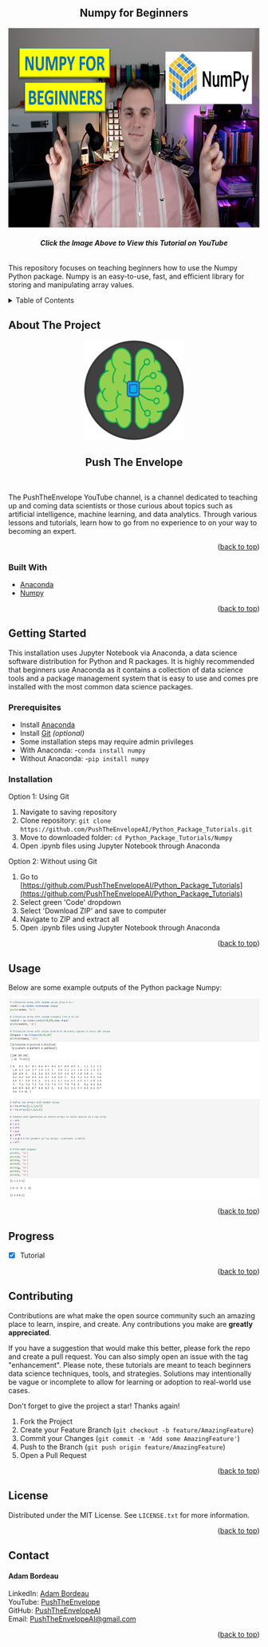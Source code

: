 <!--
*** CHANGE THE FOLLOWING PARAMETERS TO FILL THE TEMPLATE
*** REPOSITORY_NAME: name of the repository
*** REPOSITORY_DESCRIPTION: description of the repository
*** YOUTUBE_VIDEO_LINK: link to the YouTube tutorial
*** YOUTUBE_VIDEO_THUMBNAIL: thumbnail of the YouTube tutorial
*** BUILT_WITH: packages and tools used
*** INSTALLATION_DESCRIPTION: description of installation instructions
*** INSTALLATION_INSTRUCTIONS: instructions for installing packages
*** PREREQUISITE_INSTRUCTIONS: instructions for prerequisite materials
*** USAGE_DESCRIPTION: description of usage example
*** USAGE_IMAGE: link to usage example image
*** PROGRESS_STATUS: status of repository progress
-->


<a name="top"/></a>

<!-- PROJECT LOGO -->
<div style="text-align: center;">
    <h2>Numpy for Beginners</h2>
    <a href="https://www.youtube.com/watch?v=r0Wjqphwbzg">
        <img src="images/cover.PNG" alt="PushTheEnvelope YouTube Tutorial" width=700 height=400>
    </a>
    <h6 align="center"><i><b>Click the Image Above to View this Tutorial on YouTube</b></i></h6>
</div>

This repository focuses on teaching beginners how to use the Numpy Python package. Numpy is an easy-to-use, fast, and efficient library for storing and manipulating array values. 


<!-- TABLE OF CONTENTS -->
<details>
  <summary>Table of Contents</summary>
  <ol>
    <li>
      <a href="#about-the-project">About The Project</a>
      <ul>
        <li><a href="#built-with">Built With</a></li>
      </ul>
    </li>
    <li>
      <a href="#getting-started">Getting Started</a>
      <ul>
        <li><a href="#prerequisites">Prerequisites</a></li>
        <li><a href="#installation">Installation</a></li>
      </ul>
    </li>
    <li><a href="#usage">Usage</a></li>
    <li><a href="#progress">Progress</a></li>
    <li><a href="#contributing">Contributing</a></li>
    <li><a href="#license">License</a></li>
    <li><a href="#contact">Contact</a></li>
  </ol>
</details>


<!-- ABOUT THE PROJECT -->
<a name="about-the-project"/></a>

## About The Project

<div style="text-align: center;">
    <a href="https://www.youtube.com/channel/UCjtoiXWlWt0VWoeN7tEjUbg">
        <img src="images/logo.PNG" alt="PushTheEnvelope Logo" width=200 height=200>
    </a>
    <h2>Push The Envelope</h2>
    <br>
    
</div>

The PushTheEnvelope YouTube channel, is a channel dedicated to teaching up and coming data scientists or those curious about topics such as artificial intelligence, machine learning, and data analytics. Through various lessons and tutorials, learn how to go from no experience to on your way to becoming an expert. 

<p align="right">(<a href="#top">back to top</a>)</p>


<a name="built-with"/></a>

### Built With

* [Anaconda](https://anaconda.org/)
* [Numpy](https://numpy.org/)

<p align="right">(<a href="#top">back to top</a>)</p>


<!-- GETTING STARTED -->
<a name="getting-started"/></a></a>

## Getting Started

This installation uses Jupyter Notebook via Anaconda, a data science software distribution for Python and R packages. It is highly recommended that beginners use Anaconda as it contains a collection of data science tools and a package management system that is easy to use and comes pre installed with the most common data science packages. 

<a name="prerequisites"/></a>

### Prerequisites

* Install [Anaconda](https://Anaconda.com/)
* Install [Git](https://git-scm.com/download/) *_(optional)_*
* Some installation steps may require admin privileges
* With Anaconda:
	-```conda install numpy```
* Without Anaconda:
	-```pip install numpy```

<a name="installation"/></a>

### Installation

Option 1: Using Git
1. Navigate to saving repository
2. Clone repository: ```git clone https://github.com/PushTheEnvelopeAI/Python_Package_Tutorials.git```
3. Move to downloaded folder: ```cd Python_Package_Tutorials/Numpy```
4. Open .ipynb files using Jupyter Notebook through Anaconda

Option 2: Without using Git
1. Go to [https://github.com/PushTheEnvelopeAI/Python_Package_Tutorials](https://github.com/PushTheEnvelopeAI/Python_Package_Tutorials)
2. Select green 'Code' dropdown
3. Select 'Download ZIP' and save to computer
4. Navigate to ZIP and extract all
5. Open .ipynb files using Jupyter Notebook through Anaconda

<p align="right">(<a href="#top">back to top</a>)</p>


<!-- USAGE EXAMPLES -->
<a name="usage"/></a>

## Usage

Below are some example outputs of the Python package Numpy:

<img src="images/usage.PNG" alt="Example Outputs" width=700 height=400>

<p align="right">(<a href="#top">back to top</a>)</p>


<!-- ROADMAP -->
<a name="progress"/></a>

## Progress

- [X] Tutorial

<p align="right">(<a href="#top">back to top</a>)</p>


<!-- CONTRIBUTING -->
<a name="contributing"/></a>

## Contributing

Contributions are what make the open source community such an amazing place to learn, inspire, and create. Any contributions you make are **greatly appreciated**.

If you have a suggestion that would make this better, please fork the repo and create a pull request. You can also simply open an issue with the tag "enhancement".
Please note, these tutorials are meant to teach beginners data science techniques, tools, and strategies. Solutions may intentionally be vague or incomplete to allow for learning or adoption to real-world use cases. 

Don't forget to give the project a star! Thanks again!

1. Fork the Project
2. Create your Feature Branch (`git checkout -b feature/AmazingFeature`)
3. Commit your Changes (`git commit -m 'Add some AmazingFeature'`)
4. Push to the Branch (`git push origin feature/AmazingFeature`)
5. Open a Pull Request

<p align="right">(<a href="#top">back to top</a>)</p>


<!-- LICENSE -->
<a name="license"/></a>

## License

Distributed under the MIT License. See `LICENSE.txt` for more information.

<p align="right">(<a href="#top">back to top</a>)</p>


<!-- CONTACT -->
<a name="contact"/></a>

## Contact

<h4 align="left">Adam Bordeau</h4>

LinkedIn: [Adam Bordeau](https://linkedin.com/in/adam-bordeau-24912b241)</br>
YouTube: [PushTheEnvelope](https://www.youtube.com/channel/UCjtoiXWlWt0VWoeN7tEjUbg/featured)</br>
GitHub: [PushTheEnvelopeAI](https://github.com/PushTheEnvelopeAI)</br>
Email: [PushTheEnvelopeAI@gmail.com](PushTheEnvelopeAI@gmail.com)

<p align="right">(<a href="#top">back to top</a>)</p>
